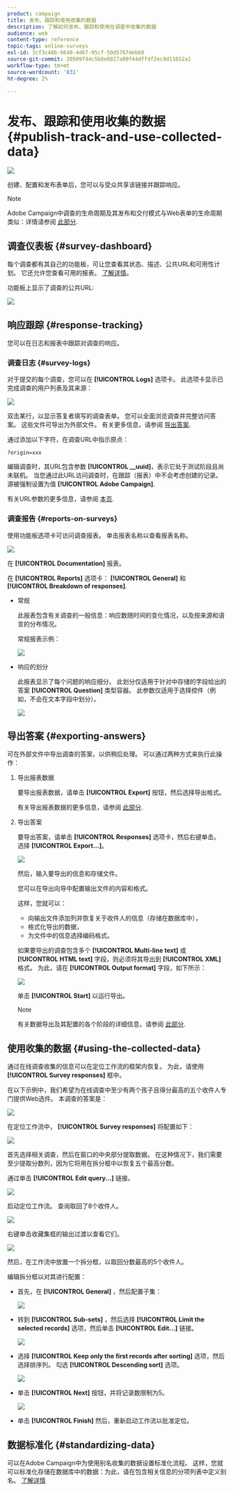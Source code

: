 ```yaml
---
product: campaign
title: 发布、跟踪和使用收集的数据
description: 了解如何发布、跟踪和使用在调查中收集的数据
audience: web
content-type: reference
topic-tags: online-surveys
exl-id: 3cf3c486-6640-4d67-95cf-50d5767deb60
source-git-commit: 20509f44c5b8e0827a09f44dffdf2ec9d11652a1
workflow-type: tm+mt
source-wordcount: '831'
ht-degree: 2%

---
```


# 发布、跟踪和使用收集的数据{#publish-track-and-use-collected-data}

![](../../assets/v7-only.svg)

创建、配置和发布表单后，您可以与受众共享该链接并跟踪响应。

>[!NOTE]
>
>Adobe Campaign中调查的生命周期及其发布和交付模式与Web表单的生命周期类似：详情请参阅 [此部分](../../web/using/about-web-forms.md).

## 调查仪表板 {#survey-dashboard}

每个调查都有其自己的功能板，可让您查看其状态、描述、公共URL和可用性计划。 它还允许您查看可用的报表。 [了解详情](#reports-on-surveys)。

功能板上显示了调查的公共URL:

![](assets/survey_public_url.png)

## 响应跟踪 {#response-tracking}

您可以在日志和报表中跟踪对调查的响应。

### 调查日志 {#survey-logs}

对于提交的每个调查，您可以在 **[!UICONTROL Logs]** 选项卡。 此选项卡显示已完成调查的用户列表及其来源：

![](assets/s_ncs_admin_survey_logs.png)

双击某行，以显示答复者填写的调查表单。 您可以全面浏览调查并完整访问答案。 这些文件可导出为外部文件。 有关更多信息，请参阅 [导出答案](#exporting-answers).

通过添加以下字符，在调查URL中指示原点：

```
?origin=xxx
```

编辑调查时，其URL包含参数 **[!UICONTROL __uuid]**，表示它处于测试阶段且尚未联机。 当您通过此URL访问调查时，在跟踪（报表）中不会考虑创建的记录。 源被强制设置为值 **[!UICONTROL Adobe Campaign]**.

有关URL参数的更多信息，请参阅 [本页](../../web/using/defining-web-forms-properties.md#form-url-parameters).

### 调查报告 {#reports-on-surveys}

使用功能板选项卡可访问调查报表。 单击报表名称以查看报表名称。

![](assets/s_ncs_admin_survey_report_doc.png)

在 **[!UICONTROL Documentation]** 报表。

在 **[!UICONTROL Reports]** 选项卡： **[!UICONTROL General]** 和 **[!UICONTROL Breakdown of responses]**.

* 常规

   此报表包含有关调查的一般信息：响应数随时间的变化情况，以及按来源和语言的分布情况。

   常规报表示例：

   ![](assets/s_ncs_admin_survey_report_0.png)

* 响应的划分

   此报表显示了每个问题的响应细分。 此划分仅适用于针对中存储的字段给出的答案 **[!UICONTROL Question]** 类型容器。 此参数仅适用于选择控件（例如，不会在文本字段中划分）。

   ![](assets/s_ncs_admin_survey_report_2.png)

## 导出答案 {#exporting-answers}

可在外部文件中导出调查的答案，以供稍后处理。 可以通过两种方式来执行此操作：

1. 导出报表数据

   要导出报表数据，请单击 **[!UICONTROL Export]** 按钮，然后选择导出格式。

   有关导出报表数据的更多信息，请参阅 [此部分](../../reporting/using/about-reports-creation-in-campaign.md).

1. 导出答案

   要导出答案，请单击 **[!UICONTROL Responses]** 选项卡，然后右键单击。 选择 **[!UICONTROL Export...]**。

   ![](assets/s_ncs_admin_survey_logs_export_menu.png)

   然后，输入要导出的信息和存储文件。

   您可以在导出向导中配置输出文件的内容和格式。

   这样，您就可以：

   * 向输出文件添加列并恢复关于收件人的信息（存储在数据库中），
   * 格式化导出的数据，
   * 为文件中的信息选择编码格式。

   如果要导出的调查包含多个 **[!UICONTROL Multi-line text]** 或 **[!UICONTROL HTML text]** 字段，则必须将其导出到 **[!UICONTROL XML]** 格式。 为此，请在 **[!UICONTROL Output format]** 字段，如下所示：

   ![](assets/s_ncs_admin_survey_logs_export_xml.png)

   单击 **[!UICONTROL Start]** 以运行导出。

   >[!NOTE]
   >
   >有关数据导出及其配置的各个阶段的详细信息，请参阅 [此部分](../../platform/using/about-generic-imports-exports.md).

## 使用收集的数据 {#using-the-collected-data}

通过在线调查收集的信息可以在定位工作流的框架内恢复。 为此，请使用 **[!UICONTROL Survey responses]** 框中。

在以下示例中，我们希望为在线调查中至少有两个孩子且得分最高的五个收件人专门提供Web选件。 本调查的答案是：

![](assets/s_ncs_admin_survey_responses_wf_box_4.png)

在定位工作流中， **[!UICONTROL Survey responses]** 将配置如下：

![](assets/s_ncs_admin_survey_responses_wf_box_1.png)

首先选择相关调查，然后在窗口的中央部分提取数据。 在这种情况下，我们需要至少提取分数列，因为它将用在拆分框中以恢复五个最高分数。

通过单击 **[!UICONTROL Edit query...]** 链接。

![](assets/s_ncs_admin_survey_responses_wf_box_2.png)

启动定位工作流。 查询取回了8个收件人。

![](assets/s_ncs_admin_survey_responses_wf_box_5.png)

右键单击收藏集框的输出过渡以查看它们。

![](assets/s_ncs_admin_survey_responses_wf_box_6.png)

然后，在工作流中放置一个拆分框，以取回分数最高的5个收件人。

编辑拆分框以对其进行配置：

* 首先，在 **[!UICONTROL General]** ，然后配置子集：

   ![](assets/s_ncs_admin_survey_responses_wf_box_6b.png)

* 转到 **[!UICONTROL Sub-sets]** ，然后选择 **[!UICONTROL Limit the selected records]** 选项，然后单击 **[!UICONTROL Edit...]** 链接。

   ![](assets/s_ncs_admin_survey_responses_wf_box_7.png)

* 选择 **[!UICONTROL Keep only the first records after sorting]** 选项，然后选择排序列。 勾选 **[!UICONTROL Descending sort]** 选项。

   ![](assets/s_ncs_admin_survey_responses_wf_box_8.png)

* 单击 **[!UICONTROL Next]** 按钮，并将记录数限制为5。

   ![](assets/s_ncs_admin_survey_responses_wf_box_9.png)

* 单击 **[!UICONTROL Finish]** 然后，重新启动工作流以批准定位。

## 数据标准化 {#standardizing-data}

可以在Adobe Campaign中为使用别名收集的数据设置标准化流程。 这样，您就可以标准化存储在数据库中的数据：为此，请在包含相关信息的分项列表中定义别名。 [了解详情](../../platform/using/managing-enumerations.md#about-enumerations)
